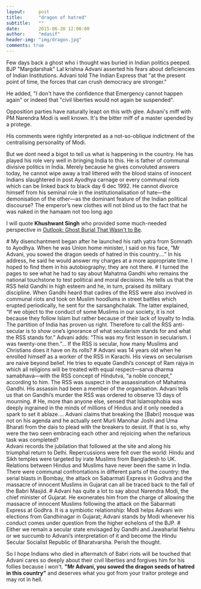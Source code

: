 ```yaml
---
layout:     post
title:      "dragon of hatred"
subtitle:   ""
date:       2015-06-20 12:00:00
author:     "mdasif"
header-img: "img/dragon.jpg"
comments: true
---
```


<p>Few days back a ghost who i thought was buried in Indian politics peeped. BJP "Margdarshak" Lal krishna Advani asserted his fears about deficiencies of Indian Institutions. Advani told The Indian Express that "at the present point of time, the forces that can crush democracy are stronger."<br/>

He added, "I don't have the confidence that Emergency cannot happen again" or indeed that "civil liberties would not again be suspended".<br/>

Opposition parties have naturally leapt on this with glee. Advani's miff with PM Narendra Modi is well known. It's the bitter miff of a master upended by a protege.<br/>

His comments were rightly interpreted as a not-so-oblique indictment of the centralising personality of Modi.<br/>
</p>
<p>
But we dont need a bigot to tell us what is happening in the country. He has played his role very well in bringing India to this. He is father of communal divisive politics in India. Merely because he gives convoluted answers today, he cannot wipe away a trail littered with the blood stains of innocent Indians slaughtered in post Ayodhya carnage or every communal riots which can be linked back to black day 6 dec 1992. He cannot divorce himself from his seminal role in the institutionalisation of hate—the demonisation of the other—as the dominant feature of the Indian political discourse? The emperor’s new clothes will not blind us to the fact that he was naked in the hamaam not too long ago <br/>

I will quote <b>Khushwant Singh</b> who provided some much-needed perspective in <a href="http://www.outlookindia.com/article/ghost-burial-that-wasnt-to-be/237115" target="_blank">Outlook: Ghost Burial That Wasn't to Be</a>.
</p>

<span class="caption text-muted">
# My disenchantment began after he launched his rath yatra from Somnath to Ayodhya. When he was Union home minister, I said on his face, “Mr Advani, you sowed the dragon seeds of hatred in this country….” In his address, he said he would answer my charges at a more appropriate time. I hoped to find them in his autobiography; they are not there.
</span>
<span class="caption text-muted">
# I turned the pages to see what he had to say about Mahatma Gandhi who remains the national touchstone to test political and moral decisions. He tells us that the RSS held Gandhi in high esteem and he, in turn, praised its military discipline. When Gandhi heard that cadres of the RSS were also involved in communal riots and took on Muslim hoodlums in street battles which erupted periodically, he sent for the sarsanghchalak.
</span>
<span class="caption text-muted">
The latter explained, “If we object to the conduct of some Muslims in our society, it is not because they follow Islam but rather because of their lack of loyalty to India. The partition of India has proven us right. Therefore to call the RSS anti-secular is to show one’s ignorance of what secularism stands for and what the RSS stands for.” Advani adds: “This was my first lesson in secularism. I was twenty-one then.”… If the RSS is secular, how many Muslims and Christians does it have on its rolls?
</span>
<span class="caption text-muted">
# Advani was 14 years old when he enrolled himself as a worker of the RSS in Karachi. His views on secularism are naive beyond belief. He tries to equate Gandhi’s concept of Ram rajya in which all religions will be treated with equal respect—sarva dharma samabhava—with the RSS concept of Hindutva, “a noble concept,” according to him. The RSS was suspect in the assassination of Mahatma Gandhi. His assassin had been a member of the organisation. Advani tells us that on Gandhi’s murder the RSS was ordered to observe 13 days of mourning.
</span>
<span class="caption text-muted">
# He, more than anyone else, sensed that Islamophobia was deeply ingrained in the minds of millions of Hindus and it only needed a spark to set it ablaze…. Advani claims that breaking the [Babri] mosque was not on his agenda and he actually sent Murli Manohar Joshi and Uma Bharati from the dais to plead with the breakers to desist. If that is so, why were the two seen embracing each other and rejoicing when the nefarious task was completed?<br/>
</span>
<span class="caption text-muted">
Advani records the jubilation that followed at the site and along his triumphal return to Delhi. Repercussions were felt over the world: Hindu and Sikh temples were targeted by irate Muslims from Bangladesh to UK. Relations between Hindus and Muslims have never been the same in India. There were communal confrontations in different parts of the country: the serial blasts in Bombay, the attack on Sabarmati Express in Godhra and the massacre of innocent Muslims in Gujarat can all be traced back to the fall of the Babri Masjid.
</span>
<span class="caption text-muted">
# Advani has quite a lot to say about Narendra Modi, the chief minister of Gujarat. He exonerates him from the charge of allowing the massacre of innocent Muslims following the attack on the Sabarmati Express at Godhra. It is a symbiotic relationship: Modi helps Advani win elections from Gandhinagar in Gujarat; Advani stands by Modi whenever his conduct comes under question from the higher echelons of the BJP.
</span>
<span class="caption text-muted">
# Either we remain a secular state envisaged by Gandhi and Jawaharlal Nehru or we succumb to Advani’s interpretation of it and become the Hindu Secular Socialist Republic of Bharatvarsha. Perish the thought.
</span>

<p>
So I hope Indians who died in aftermatch of Babri riots will be touched that Advani cares so deeply about their civil liberties and forgives him for his follies because i won't. <b>"Mr Advani, you sowed the dragon seeds of hatred in this country"</b> and deserves what you got from your traitor protege and may rot in hell. 
</p>
